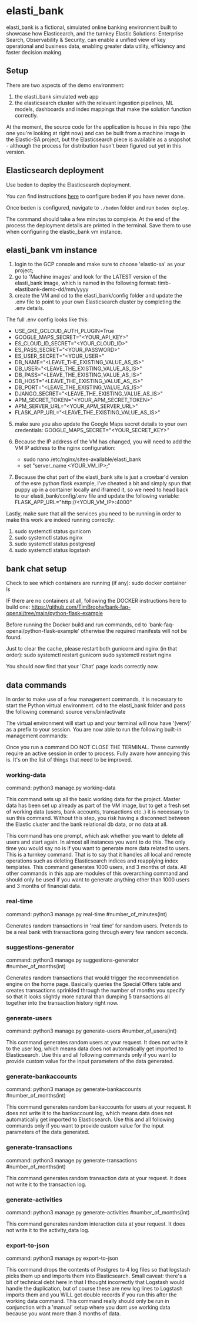 # elasti_bank
elasti_bank is a fictional, simulated online banking environment built to showcase how Elasticearch, and the turnkey Elastic Solutions: Enterprise Search, Observability & Security, can enable a unified view of key operational and business data, enabling greater data utility, efficiency and faster decision making.
## Setup
There are two aspects of the demo environment:
1) the elasti_bank simulated web app
2) the elasticsearch cluster with the relevant ingestion pipelines, ML models, dashboards and index mappings that make the solution function correctly.

At the moment, the source code for the application is house in this repo (the one you're looking at right now) and can be built from a machine image in the Elastic-SA project, but the Elasticsearch piece is available as a snapshot - although the process for distribution hasn't been figured out yet in this version.

## Elasticsearch deployment 

Use beden to deploy the Elasticsearch deployment. 

You can find instructions [here](https://github.com/elastic/beden) to configure beden if you have never done. 

Once beden is configured, navigate to `./beden` folder and run `beden deploy`. 

The command should take a few minutes to complete. At the end of the process the deployment details are printed in the terminal. Save them to use when configuring the elastic_bank vm instance. 

## elasti_bank vm instance
1) login to the GCP console and make sure to choose 'elastic-sa' as your project;
2) go to 'Machine images' and look for the LATEST version of the elasti_bank image, which is named in the following format: timb-elastibank-demo-dd/mm/yyyy
3) create the VM and cd to the elasti_bank/config folder and update the .env file to point to your own Elasticsearch cluster by completing the .env details.

The full .env config looks like this: 
- USE_GKE_GCLOUD_AUTH_PLUGIN=True
- GOOGLE_MAPS_SECRET="<YOUR_API_KEY>"
- ES_CLOUD_ID_SECRET="<YOUR_CLOUD_ID>"                                 
- ES_PASS_SECRET="<YOUR_PASSWORD>"                          
- ES_USER_SECRET="<YOUR_USER>"         
- DB_NAME="<LEAVE_THE_EXISTING_VALUE_AS_IS>"
- DB_USER="<LEAVE_THE_EXISTING_VALUE_AS_IS>"
- DB_PASS="<LEAVE_THE_EXISTING_VALUE_AS_IS>"
- DB_HOST="<LEAVE_THE_EXISTING_VALUE_AS_IS>"
- DB_PORT="<LEAVE_THE_EXISTING_VALUE_AS_IS>"
- DJANGO_SECRET="<LEAVE_THE_EXISTING_VALUE_AS_IS>"
- APM_SECRET_TOKEN="<YOUR_APM_SECRET_TOKEN>"                 
- APM_SERVER_URL="<YOUR_APM_SERVER_URL>"       
- FLASK_APP_URL="<LEAVE_THE_EXISTING_VALUE_AS_IS>"


5) make sure you also update the Google Maps secret details to your own credentials:
GOOGLE_MAPS_SECRET="<YOUR_SECRET_KEY>"

6) Because the IP address of the VM has changed, you will need to add the VM IP address to the nginx configuration:
   - sudo nano /etc/nginx/sites-available/elasti_bank
   - set "server_name <YOUR_VM_IP>;"

7) Because the chat part of the elasti_bank site is just a crowbar'd version of the esre python flask example, I've cheated a bit and simply spun that puppy up in a container locally and iframed it, so we need to head back to our elasti_bank/config/.env file and update the following variable:
   FLASK_APP_URL="http://<YOUR_VM_IP>:4000"

Lastly, make sure that all the services you need to be running in order to make this work are indeed running correctly:
1) sudo systemctl status gunicorn
2) sudo systemctl status nginx
3) sudo systemctl status postgresql
4) sudo systemctl status logstash

## bank chat setup
Check to see which containers are running (if any): 
sudo docker container ls

IF there are no containers at all, following the DOCKER instructions here to build one: 
https://github.com/TimBrophy/bank-faq-openai/tree/main/python-flask-example

Before running the Docker build and run commands, cd to 'bank-faq-openai/python-flask-example' otherwise the required manifests will not be found.

Just to clear the cache, please restart both gunicorn and nginx (in that order):
sudo systemctl restart gunicorn
sudo systemctl restart nginx

You should now find that your 'Chat' page loads correctly now. 

## data commands
In order to make use of a few management commands, it is necessary to start the Python virtual environment.
cd to the elasti_bank folder and pass the following command:
source venv/bin/activate

The virtual environment will start up and your terminal will now have '(venv)' as a prefix to your session.
You are now able to run the following built-in management commands:

Once you run a command DO NOT CLOSE THE TERMINAL. These currently require an active session in order to process. Fully aware how annoying this is. It's on the list of things that need to be improved. 

### working-data
command: python3 manage.py working-data

This command sets up all the basic working data for the project. Master data has been set up already as part of the VM image, but to get a fresh set of working data (users, bank accounts, transactions etc..) it is necessary to sun this command. 
Without this step, you risk having a disconnect between the Elastic cluster and the bank relational db data, or no data at all.

This command has one prompt, which ask whether you want to delete all users and start again. In almost all instances you want to do this. The only time you would say no is if you want to generate more data related to users.
This is a turnkey command. That is to say that it handles all local and remote operations such as deleting Elasticsearch indices and reapplying index templates.
This command generates 1000 users, and 3 months of data. 
All other commands in this app are modules of this overarching command and should only be used if you want to generate anything other than 1000 users and 3 months of financial data.

### real-time
command: python3 manage.py real-time #number_of_minutes(int)

Generates random transactions in 'real time' for random users. Pretends to be a real bank with transactions going through every few random seconds.  

### suggestions-generator
command: python3 manage.py suggestions-generator #number_of_months(int)

Generates random transactions that would trigger the recommendation engine on the home page. Basically queries the Special Offers table 
and creates transactions sprinkled through the number of months you specify so that it looks slightly more natural than dumping 5 transactions all together into the transaction history right now.

### generate-users
command: python3 manage.py generate-users #number_of_users(int)

This command generates random users at your request. It does not write it to the user log, which means data does not automatically get imported to Elasticsearch. 
Use this and all following commands only if you want to provide custom value for the input parameters of the data generated. 

### generate-bankaccounts
command: python3 manage.py generate-bankaccounts #number_of_months(int)

This command generates random bankaccounts for users at your request. It does not write it to the bankaccount log, which means data does not automatically get imported to Elasticsearch. 
Use this and all following commands only if you want to provide custom value for the input parameters of the data generated. 

### generate-transactions
command: python3 manage.py generate-transactions #number_of_months(int)

This command generates random transaction data at your request. It does not write it to the transaction log. 

### generate-activities
command: python3 manage.py generate-activities #number_of_months(int)

This command generates random interaction data at your request. It does not write it to the activity_data log. 

### export-to-json
command: python3 manage.py export-to-json

This command drops the contents of Postgres to 4 log files so that logstash picks them up and imports them into Elasticsearch. Small caveat: there's a bit of technical debt here in that I thought incorrectly that Logstash would handle
the duplication, but of course these are new log lines to Logstash imports them and you WILL get double records if you run this after the working data command. This command really should only be run in conjunction with a 'manual' setup where you dont use working data because you want more than 3 months of data. 


